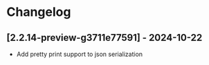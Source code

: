 # Changelog

<!-- Do not change the line immediately below this comment, the build system will replace it with the actual version and date. -->

## [2.2.14-preview-g3711e77591] - 2024-10-22

- Add pretty print support to json serialization